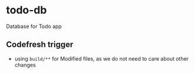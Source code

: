 # todo-db
Database for Todo app
## Codefresh trigger
- using `build/**` for Modified files, as we do not need to care about other changes